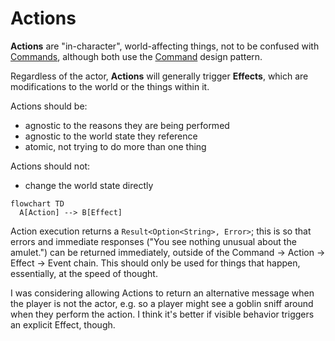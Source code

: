 # Actions

**Actions** are "in-character", world-affecting things, not to be confused with [Commands](../commands/README.md), although both use the [Command](https://gameprogrammingpatterns.com/command.html) design pattern.

Regardless of the actor, **Actions** will generally trigger **Effects**, which are modifications to the world or the things within it.

Actions should be:
- agnostic to the reasons they are being performed
- agnostic to the world state they reference
- atomic, not trying to do more than one thing

Actions should not:
- change the world state directly

```mermaid
flowchart TD
  A[Action] --> B[Effect]
```

Action execution returns a `Result<Option<String>, Error>`; this is so that errors and immediate responses ("You see nothing unusual about the amulet.") can be returned immediately, outside of the Command -> Action -> Effect -> Event chain.  This should only be used for things that happen, essentially, at the speed of thought.

I was considering allowing Actions to return an alternative message when the player is not the actor, e.g. so a player might see a goblin sniff around when they perform the action.  I think it's better if visible behavior triggers an explicit Effect, though.

